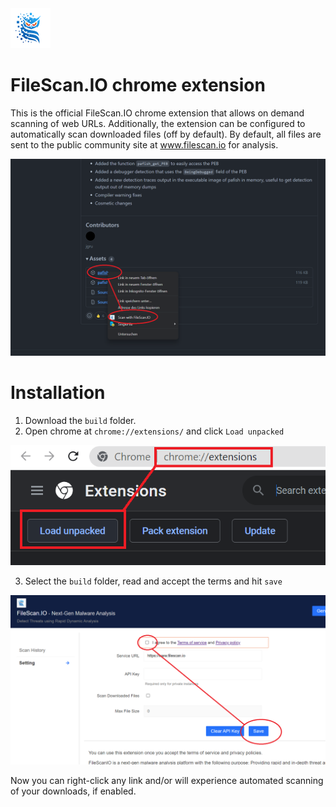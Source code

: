 <img src="doc/icon-128.png" width="64"/>

# FileScan.IO chrome extension

This is the official FileScan.IO chrome extension that allows on demand scanning of web URLs. Additionally, the extension can be configured to automatically scan downloaded files (off by default). By default, all files are sent to the public community site at www.filescan.io for analysis.

<img src="doc/screen0.png" width="640"/>

# Installation

1) Download the `build` folder.
2) Open chrome at `chrome://extensions/` and click `Load unpacked`

<img src="doc/installation0.png" width="640"/>

3) Select the `build` folder, read and accept the terms and hit `save`

<img src="doc/installation1.png" width="640"/>

Now you can right-click any link and/or will experience automated scanning of your downloads, if enabled.
